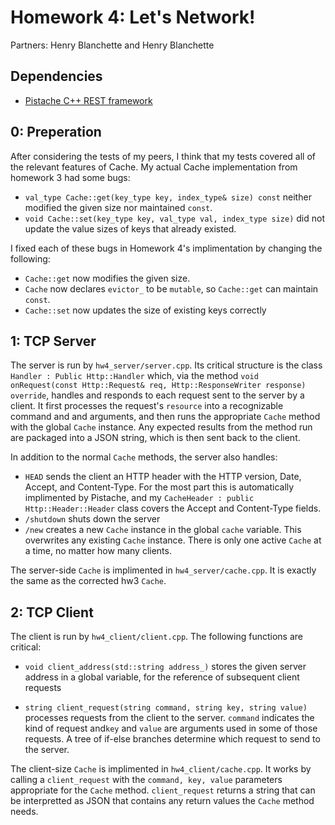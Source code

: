 # Homework 4: Let's Network!

Partners: Henry Blanchette and Henry Blanchette

## Dependencies

- [Pistache C++ REST framework](http://pistache.io/)

## 0: Preperation

After considering the tests of my peers, I think that my tests covered all of the relevant features of Cache. My actual Cache implementation from homework 3 had some bugs:
- `val_type Cache::get(key_type key, index_type& size) const` neither modified the given size nor maintained `const`.
- `void Cache::set(key_type key, val_type val, index_type size)` did not update the value sizes of keys that already existed.

I fixed each of these bugs in Homework 4's implimentation by changing the following:
- `Cache::get` now modifies the given size.
- `Cache` now declares `evictor_` to be `mutable`, so `Cache::get` can maintain `const`.
- `Cache::set` now updates the size of existing keys correctly

## 1: TCP Server

The server is run by `hw4_server/server.cpp`. Its critical structure is the class `Handler : Public Http::Handler` which, via the method `void onRequest(const Http::Request& req, Http::ResponseWriter response) override`, handles and responds to each request sent to the server by a client. It first processes the request's `resource` into a recognizable command and and arguments, and then runs the appropriate `Cache` method with the global `Cache` instance. Any expected results from the method run are packaged into a JSON string, which is then sent back to the client.

In addition to the normal `Cache` methods, the server also handles:
- `HEAD` sends the client an HTTP header with the HTTP version, Date, Accept, and Content-Type. For the most part this is automatically implimented by Pistache, and my `CacheHeader : public Http::Header::Header` class covers the Accept and Content-Type fields.
- `/shutdown` shuts down the server
- `/new` creates a new `Cache` instance in the global `cache` variable. This overwrites any existing `Cache` instance. There is only one active `Cache` at a time, no matter how many clients.

The server-side `Cache` is implimented in `hw4_server/cache.cpp`. It is exactly the same as the corrected hw3 `Cache`.

## 2: TCP Client

The client is run by `hw4_client/client.cpp`. The following functions are critical:

- `void client_address(std::string address_)` stores the given server address in a global variable, for the reference of subsequent client requests

- `string client_request(string command, string key, string value)` processes requests from the client to the server. `command` indicates the kind of request and`key` and `value` are arguments used in some of those requests. A tree of if-else branches determine which request to send to the server.

The client-size `Cache` is implimented in `hw4_client/cache.cpp`. It works by calling a `client_request` with the `command, key, value` parameters appropriate for the `Cache` method. `client_request` returns a string that can be interpretted as JSON that contains any return values the `Cache` method needs.